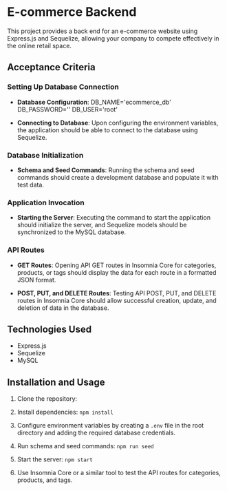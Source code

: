 # E-commerce Backend 

This project provides a back end for an e-commerce website using Express.js and Sequelize, allowing your company to compete effectively in the online retail space.

## Acceptance Criteria

### Setting Up Database Connection

- **Database Configuration**:
  DB_NAME='ecommerce_db'
  DB_PASSWORD=''
  DB_USER='root'


- **Connecting to Database**: Upon configuring the environment variables, the application should be able to connect to the database using Sequelize.

### Database Initialization

- **Schema and Seed Commands**: Running the schema and seed commands should create a development database and populate it with test data.

### Application Invocation

- **Starting the Server**: Executing the command to start the application should initialize the server, and Sequelize models should be synchronized to the MySQL database.

### API Routes

- **GET Routes**: Opening API GET routes in Insomnia Core for categories, products, or tags should display the data for each route in a formatted JSON format.

- **POST, PUT, and DELETE Routes**: Testing API POST, PUT, and DELETE routes in Insomnia Core should allow successful creation, update, and deletion of data in the database.

## Technologies Used

- Express.js
- Sequelize
- MySQL

## Installation and Usage

1. Clone the repository:


2. Install dependencies:
   `npm install`

   
3. Configure environment variables by creating a `.env` file in the root directory and adding the required database credentials.

4. Run schema and seed commands:
`npm run seed`


5. Start the server:
`npm start`

6. Use Insomnia Core or a similar tool to test the API routes for categories, products, and tags.




